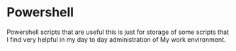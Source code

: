 # Powershell 
Powershell scripts that are useful this is just for storage of some scripts that I find very helpful in my day to day administration of My work environment.
